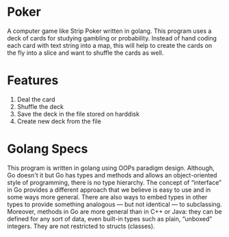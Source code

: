 # Poker 
A computer game like Strip Poker written in golang. This program uses a deck of cards for studying gambling or probability. 
Instead of hand coding each card with text string into a map, this will help to create the cards on the fly into a slice and 
want to shuffle the cards as well.

# Features
1. Deal the card
2. Shuffle the deck
3. Save the deck in the file stored on harddisk
4. Create new deck from the file 

# Golang Specs
This program is written in golang using OOPs paradigm design. Although, Go doesn't it but Go has types and methods and allows 
an object-oriented style of programming, there is no type hierarchy. The concept of “interface” in Go provides a 
different approach that we believe is easy to use and in some ways more general. There are also ways to embed types in other 
types to provide something analogous — but not identical — to subclassing. Moreover, methods in Go are more general than in 
C++ or Java: they can be defined for any sort of data, even built-in types such as plain, “unboxed” integers. They are not 
restricted to structs (classes).
